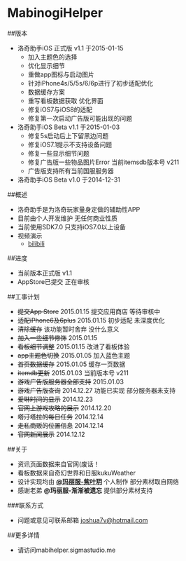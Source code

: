 # MabinogiHelper


##版本
- 洛奇助手iOS 正式版 v1.1 于2015-01-15
  - 加入主题色的选择
  - 优化显示细节
  - 重做app图标与启动图片
  - 针对iPhone4s/5/5s/6/6p进行了初步适配优化
  - 数据缓存方案
  - 重写看板数据获取 优化界面
  - 修复iOS7与iOS8的适配
  - 修复第一次启动广告版可能出现的问题
- 洛奇助手iOS Beta v1.1 于2015-01-03
  - 修复5s启动后上下留黑边问题
  - 修复iOS7.1提示不支持设备问题
  - 修复一些显示细节问题
  - 修复广告版一些物品图片Error 当前itemsdb版本号 v211
  - 广告版支持所有当前国服服务器
- 洛奇助手iOS Beta v1.0 于2014-12-31

##概述
- 洛奇助手是为洛奇玩家量身定做的辅助性APP
- 目前由个人开发维护 无任何商业性质
- 当前使用SDK7.0 只支持iOS7.0以上设备
- 视频演示
  - [bilibili](http://www.bilibili.com/video/av1845230/)

##进度
- 当前版本正式版 v1.1
- AppStore已提交 正在审核

##工事计划
- ~~提交App Store~~ 2015.01.15 提交应用商店 等待审核中
- ~~适配iPhone6及6plus~~ 2015.01.15 初步适配 未深度优化
- ~~清除缓存~~ 该功能暂时舍弃 没什么意义
- ~~加入一些细节修饰~~ 2015.01.15
- ~~看板细节调整~~ 2015.01.15 改进了看板体验
- ~~app主题色切换~~ 2015.01.05 加入蓝色主题 
- ~~首页数据缓存~~ 2015.01.05 缓存一页数据
- ~~itemdb更新~~ 2015.01.03 当前版本号 v211
- ~~游戏广告版服务器全部支持~~ 2015.01.03
- ~~游戏广告版查询~~ 2014.12.27 功能已实现 部分服务器未支持
- ~~爱琳时间的显示~~ 2014.12.23
- ~~官网上游戏攻略的展示~~ 2014.12.20
- ~~塔汀塔拉的每日任务~~ 2014.12.14
- ~~走私商贩的位置信息~~ 2014.12.14
- ~~官网新闻展示~~ 2014.12.12

##关于
- 资讯页面数据来自官网(废话！
- 看板数据来自奇幻世界和日服kukuWeather
- 设计实现均由 **[@玛丽服-紫叶玥](http://www.sigmastudio.me)** 个人制作 部分素材取自网络
- 感谢老弟 **@玛丽服-渐渐被遗忘** 提供部分素材支持

###联系方式
- 问题或意见可联系邮箱 [joshua7v@hotmail.com](mailto://joshua7v@hotmail.com)

##更多详情
- 请访问mabihelper.sigmastudio.me
